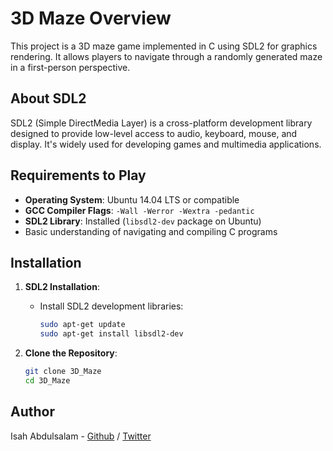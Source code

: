 # 3D Maze Overview

This project is a 3D maze game implemented in C using SDL2 for graphics rendering. It allows players to navigate through a randomly generated maze in a first-person perspective.

## About SDL2

SDL2 (Simple DirectMedia Layer) is a cross-platform development library designed to provide low-level access to audio, keyboard, mouse, and display. It's widely used for developing games and multimedia applications.

## Requirements to Play

- **Operating System**: Ubuntu 14.04 LTS or compatible
- **GCC Compiler Flags**: `-Wall -Werror -Wextra -pedantic`
- **SDL2 Library**: Installed (`libsdl2-dev` package on Ubuntu)
- Basic understanding of navigating and compiling C programs

## Installation

1. **SDL2 Installation**:
   - Install SDL2 development libraries:
     ```bash
     sudo apt-get update
     sudo apt-get install libsdl2-dev
     ```

2. **Clone the Repository**:
   ```bash
   git clone 3D_Maze
   cd 3D_Maze

## Author
Isah Abdulsalam - [Github](https://github.com/isahabdulsalam) / [Twitter](https://twitter.com/isahabdulsalarm)  
